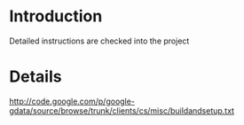 # Introduction #

Detailed instructions are checked into the project


# Details #

http://code.google.com/p/google-gdata/source/browse/trunk/clients/cs/misc/buildandsetup.txt